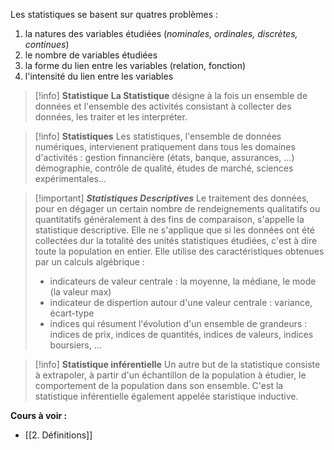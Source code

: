 
Les statistiques se basent sur quatres problèmes :
1. la natures des variables étudiées (_nominales, ordinales, discrètes, continues_)
2. le nombre de variables étudiées
3. la forme du lien entre les variables (relation, fonction)
4. l'intensité du lien entre les variables

>[!info] __Statistique__ 
>__La Statistique__ désigne à la fois un ensemble de données et l'ensemble des activités consistant à collecter des données, les traiter et les interpréter.

>[!info] __Statistiques__
>Les statistiques, l'ensemble de données numériques, intervienent pratiquement dans tous les domaines d'activités : gestion finnancière (états, banque, assurances, ...) démographie, contrôle de qualité, études de marché, sciences expérimentales...

>[!important] ___Statistiques Descriptives___
>Le traitement des données, pour en dégager un certain nombre de rendeignements qualitatifs ou quantitatifs généralement à des fins de comparaison, s'appelle la statistique descriptive. 
>Elle ne s'applique que si les données ont été collectées dur la totalité des unités statistiques étudiées, c'est à dire toute la population en entier.
>Elle utilise des caractéristiques obtenues par un calculs algébrique :
>- indicateurs de valeur centrale : la moyenne, la médiane, le mode (la valeur max)
>- indicateur de dispertion autour d'une valeur centrale : variance, écart-type 
>- indices qui résument l'évolution d'un ensemble de grandeurs : indices de prix, indices de quantités, indices de valeurs, indices boursiers, ...

>[!info] __Statistique inférentielle__
>Un autre but de la statistique consiste à extrapoler, à partir d'un échantillon de la population à étudier, le comportement de la population dans son ensemble. C'est la statistique  inférentielle également appelée staristique inductive.

**Cours à voir :**
- [[2. Définitions]]